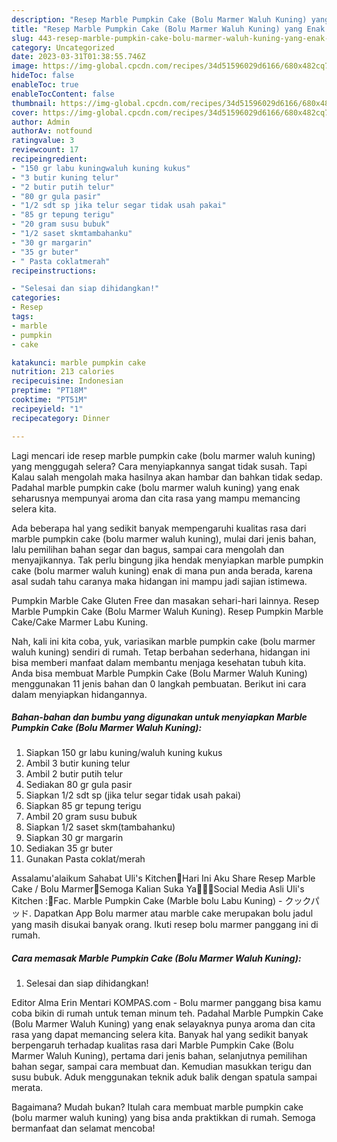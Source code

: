```yaml
---
description: "Resep Marble Pumpkin Cake (Bolu Marmer Waluh Kuning) yang Enak Banget"
title: "Resep Marble Pumpkin Cake (Bolu Marmer Waluh Kuning) yang Enak Banget"
slug: 443-resep-marble-pumpkin-cake-bolu-marmer-waluh-kuning-yang-enak-banget
category: Uncategorized
date: 2023-03-31T01:38:55.746Z
image: https://img-global.cpcdn.com/recipes/34d51596029d6166/680x482cq70/marble-pumpkin-cake-bolu-marmer-waluh-kuning-foto-resep-utama.jpg
hideToc: false
enableToc: true
enableTocContent: false
thumbnail: https://img-global.cpcdn.com/recipes/34d51596029d6166/680x482cq70/marble-pumpkin-cake-bolu-marmer-waluh-kuning-foto-resep-utama.jpg
cover: https://img-global.cpcdn.com/recipes/34d51596029d6166/680x482cq70/marble-pumpkin-cake-bolu-marmer-waluh-kuning-foto-resep-utama.jpg
author: Admin
authorAv: notfound
ratingvalue: 3
reviewcount: 17
recipeingredient:
- "150 gr labu kuningwaluh kuning kukus"
- "3 butir kuning telur"
- "2 butir putih telur"
- "80 gr gula pasir"
- "1/2 sdt sp jika telur segar tidak usah pakai"
- "85 gr tepung terigu"
- "20 gram susu bubuk"
- "1/2 saset skmtambahanku"
- "30 gr margarin"
- "35 gr buter"
- " Pasta coklatmerah"
recipeinstructions:

- "Selesai dan siap dihidangkan!"
categories:
- Resep
tags:
- marble
- pumpkin
- cake

katakunci: marble pumpkin cake 
nutrition: 213 calories
recipecuisine: Indonesian
preptime: "PT18M"
cooktime: "PT51M"
recipeyield: "1"
recipecategory: Dinner

---
```



Lagi mencari ide resep marble pumpkin cake (bolu marmer waluh kuning) yang menggugah selera? Cara menyiapkannya sangat tidak susah. Tapi Kalau salah mengolah maka hasilnya akan hambar dan bahkan tidak sedap. Padahal marble pumpkin cake (bolu marmer waluh kuning) yang enak seharusnya mempunyai aroma dan cita rasa yang mampu memancing selera kita.


Ada beberapa hal yang sedikit banyak mempengaruhi kualitas rasa dari marble pumpkin cake (bolu marmer waluh kuning), mulai dari jenis bahan, lalu pemilihan bahan segar dan bagus, sampai cara mengolah dan menyajikannya. Tak perlu bingung jika hendak menyiapkan marble pumpkin cake (bolu marmer waluh kuning) enak di mana pun anda berada, karena asal sudah tahu caranya maka hidangan ini mampu jadi sajian istimewa.

Pumpkin Marble Cake Gluten Free dan masakan sehari-hari lainnya. Resep Marble Pumpkin Cake (Bolu Marmer Waluh Kuning). Resep Pumpkin Marble Cake/Cake Marmer Labu Kuning.


Nah, kali ini kita coba, yuk, variasikan marble pumpkin cake (bolu marmer waluh kuning) sendiri di rumah. Tetap berbahan sederhana, hidangan ini bisa memberi manfaat dalam membantu menjaga kesehatan tubuh kita. Anda bisa membuat Marble Pumpkin Cake (Bolu Marmer Waluh Kuning) menggunakan 11 jenis bahan dan 0 langkah pembuatan. Berikut ini cara dalam menyiapkan hidangannya.

<!--inarticleads1-->

##### Bahan-bahan dan bumbu yang digunakan untuk menyiapkan Marble Pumpkin Cake (Bolu Marmer Waluh Kuning):

1. Siapkan 150 gr labu kuning/waluh kuning kukus
1. Ambil 3 butir kuning telur
1. Ambil 2 butir putih telur
1. Sediakan 80 gr gula pasir
1. Siapkan 1/2 sdt sp (jika telur segar tidak usah pakai)
1. Siapkan 85 gr tepung terigu
1. Ambil 20 gram susu bubuk
1. Siapkan 1/2 saset skm(tambahanku)
1. Siapkan 30 gr margarin
1. Sediakan 35 gr buter
1. Gunakan  Pasta coklat/merah


Assalamu&#39;alaikum Sahabat Uli&#39;s Kitchen🤗Hari Ini Aku Share Resep Marble Cake / Bolu Marmer🥰Semoga Kalian Suka Ya👌🏻😍Social Media Asli Uli&#39;s Kitchen :🔹Fac. Marble Pumpkin Cake (Marble bolu Labu Kuning) - クックパッド. Dapatkan App Bolu marmer atau marble cake merupakan bolu jadul yang masih disukai banyak orang. Ikuti resep bolu marmer panggang ini di rumah. 

<!--inarticleads2-->

##### Cara memasak Marble Pumpkin Cake (Bolu Marmer Waluh Kuning):


1. Selesai dan siap dihidangkan!

Editor Alma Erin Mentari KOMPAS.com - Bolu marmer panggang bisa kamu coba bikin di rumah untuk teman minum teh. Padahal Marble Pumpkin Cake (Bolu Marmer Waluh Kuning) yang enak selayaknya punya aroma dan cita rasa yang dapat memancing selera kita. Banyak hal yang sedikit banyak berpengaruh terhadap kualitas rasa dari Marble Pumpkin Cake (Bolu Marmer Waluh Kuning), pertama dari jenis bahan, selanjutnya pemilihan bahan segar, sampai cara membuat dan. Kemudian masukkan terigu dan susu bubuk. Aduk menggunakan teknik aduk balik dengan spatula sampai merata. 

Bagaimana? Mudah bukan? Itulah cara membuat marble pumpkin cake (bolu marmer waluh kuning) yang bisa anda praktikkan di rumah. Semoga bermanfaat dan selamat mencoba!
